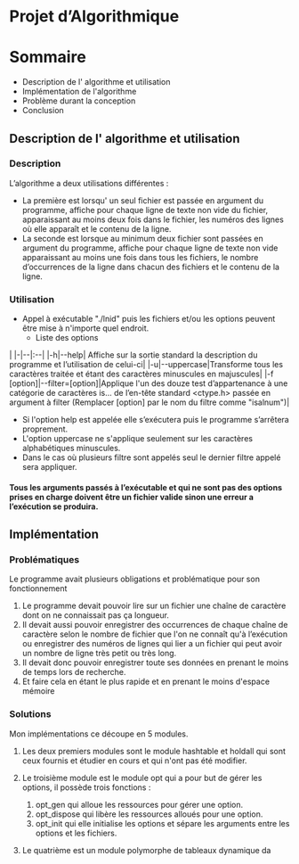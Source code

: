 Projet d’Algorithmique
=====================


# Sommaire
* Description de l' algorithme et utilisation
* Implémentation de l'algorithme
* Problème durant la conception
* Conclusion

## Description de l' algorithme et utilisation
### Description
L’algorithme a deux utilisations différentes :

* La première est lorsqu' un seul fichier est passée en argument du programme, affiche pour chaque ligne de texte non vide du fichier, apparaissant au moins deux fois dans le fichier, les numéros des lignes où elle apparaît et le contenu de la ligne.
* La seconde est lorsque au minimum deux fichier sont passées en argument du programme, affiche pour chaque ligne de texte non vide apparaissant au moins une fois dans tous les fichiers, le nombre d’occurrences de la ligne dans chacun des fichiers et le contenu de la ligne.

### Utilisation
* Appel à exécutable "./lnid" puis les fichiers et/ou les options peuvent être mise à n'importe quel endroit.
	* Liste des options

|
|-|--|:--|
|-h|--help| Affiche sur la sortie standard la description du programme et l’utilisation de celui-ci|
|-u|--uppercase|Transforme tous les caractères traitée et étant des caractères minuscules en majuscules|
|-f [option]|--filter=[option]|Applique l'un des douze test d’appartenance à une catégorie de caractères is... de l’en-tête standard <ctype.h> passée en argument à filter (Remplacer [option] par le nom du filtre comme "isalnum")|
* Si l'option help est appelée elle s’exécutera puis le programme s’arrêtera proprement.
* L'option uppercase ne s'applique seulement sur les caractères alphabétiques minuscules. 
 * Dans le cas où plusieurs filtre sont appelés seul le dernier filtre appelé sera appliquer. 

#### Tous les arguments passés à l’exécutable et qui ne sont pas des options prises en charge doivent être un fichier valide sinon une erreur a l’exécution se produira.

## Implémentation 
### Problématiques 
Le programme avait plusieurs obligations et problématique pour son fonctionnement

1. Le programme devait pouvoir lire sur un fichier une chaîne de caractère dont on ne connaissait pas ça longueur.
2. Il devait aussi pouvoir enregistrer des occurrences de chaque chaîne de caractère selon le nombre de fichier que l'on ne connaît qu'à l’exécution ou enregistrer des numéros de lignes qui lier a un fichier qui peut avoir un nombre de ligne très petit ou très long.
3. Il devait donc pouvoir enregistrer toute ses données en prenant le moins de temps lors de recherche.
4. Et faire cela en étant le plus rapide et en prenant le moins d'espace mémoire

### Solutions
  Mon implémentations ce découpe en 5 modules.

1. Les deux premiers modules sont le module hashtable et holdall qui sont ceux fournis et étudier en cours et qui n'ont pas été modifier.
2. Le troisième module est le module opt qui a pour but de gérer les options, il possède trois fonctions :
	1. opt_gen qui alloue les ressources pour gérer une option.
	2. opt_dispose qui libère les ressources alloués pour une option.
	3. opt_init qui elle initialise les options et sépare les arguments entre les options et les fichiers.

3. Le quatrième est un module polymorphe de tableaux dynamique da 